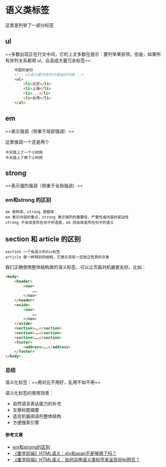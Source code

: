 # 语义类标签

这里是列举了一部分标签

## ul

==多数出现正在行文中间，它的上文多数在提示：要列举某些项。但是，如果所有并列关系都用 ul，会造成大量冗余标签==

```html
    中国的省份
    <!-- ul表示要列举的中国省份列表 -->
    <ul>
        <li>北京</li>
        <li>上海</li>
        <li>...</li>
        <li>台湾</li>
    </ul>
```

## em

==表示强调（侧重于局部强调）==

这里强调一个还是两个

    今天我上了一个小时网
    今天我上了两个小时网

## strong

==表示强烈强调（侧重于全局强调）==

### em和strong 的区别

    em 是斜体、strong 是粗体
    em 表示内容的重点，strong 表示强烈的重要性、严重性或内容的紧迫性
    strong 不会改变所在句子的语意，em 则会改变所在句子的语义

## section 和 article 的区别

    section 一个有语义的div标签
    article 是一种特别的结构，它表示具有一定独立性质的文章

我们正确使用整体结构类的语义标签，可以让页面对机器更友好。比如：

```html
<body>
    <header>
        <nav>
            ……
        </nav>
    </header>
    <aside>
        <nav>
            ……
        </nav>
    </aside>
    <section>……</section>
    <section>……</section>
    <section>……</section>
    <footer>
        <address>……</address>
    </footer>
</body>

```

### 总结

语义化标签：==用对比不用好，乱用不如不用==

语义化标签的使用场景：

* 自然语言表达能力的补充
* 文章标题摘要
* 适合机器阅读的整体结构
* 方便搜索引擎

#### 参考文章

* [em和strong的区别](https://segmentfault.com/a/1190000002481725)
* [《重学前端》HTML语义：div和span不是够用了吗？](https://time.geekbang.org/column/article/78158)
* [《重学前端》HTML语义：如何运用语义类标签来呈现Wiki网页？](https://time.geekbang.org/column/article/78168)